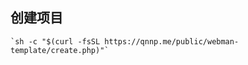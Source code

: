 <div style="max-width: 1024px;margin: 0 auto;">
<h2>创建项目</h2>
<code>`sh -c "$(curl -fsSL https://qnnp.me/public/webman-template/create.php)"`</code>
</div>